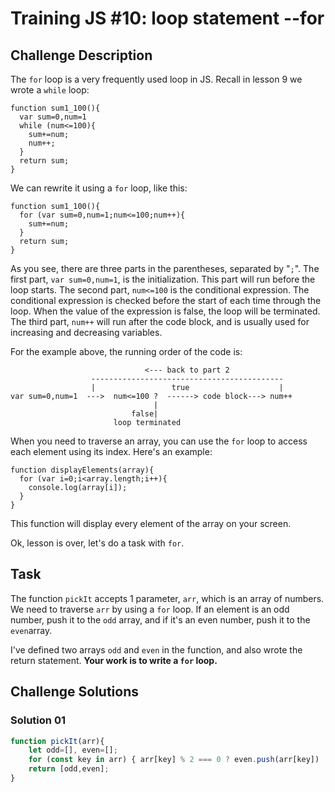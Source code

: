 # Training JS #10: loop statement --for

## Challenge Description

The `for` loop is a very frequently used loop in JS. Recall in lesson 9 we wrote a `while` loop:

```
function sum1_100(){
  var sum=0,num=1
  while (num<=100){
    sum+=num;
    num++;
  }
  return sum;
}
```

We can rewrite it using a `for` loop, like this:

```
function sum1_100(){
  for (var sum=0,num=1;num<=100;num++){
    sum+=num;
  }
  return sum;
}
```

As you see, there are three parts in the parentheses, separated by "`;`". The first part, `var sum=0,num=1`, is the initialization. This part will run before the loop starts. The second part, `num<=100` is the conditional expression. The conditional expression is checked before the start of each time through the loop. When the value of the expression is false, the loop will be terminated. The third part, `num++` will run after the code block, and is usually used for increasing and decreasing variables.

For the example above, the running order of the code is:

```
                              <--- back to part 2
                  -------------------------------------------
                  |                 true                    |
var sum=0,num=1  --->  num<=100 ?  ------> code block---> num++
                                |
                           false|
                       loop terminated
```

When you need to traverse an array, you can use the `for` loop to access each element using its index. Here's an example:

```
function displayElements(array){
  for (var i=0;i<array.length;i++){
    console.log(array[i]);
  }
}
```

This function will display every element of the array on your screen.

Ok, lesson is over, let's do a task with `for`.

## Task

The function `pickIt` accepts 1 parameter, `arr`, which is an array of numbers. We need to traverse `arr` by using a `for` loop. If an element is an odd number, push it to the `odd` array, and if it's an even number, push it to the `even`array.

I've defined two arrays `odd` and `even` in the function, and also wrote the return statement. **Your work is to write a `for` loop.**

## Challenge Solutions

### Solution 01

```jsx
function pickIt(arr){
    let odd=[], even=[];
    for (const key in arr) { arr[key] % 2 === 0 ? even.push(arr[key]) : odd.push(arr[key]) }
    return [odd,even];
}
```